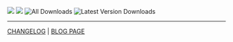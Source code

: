 ![](https://img.shields.io/endpoint?url=https://foundryshields.com/version?style=for-the-badge%26url=https://raw.githubusercontent.com/deniztadice/dtd-sundered-waves/main/module.json&label=ВЕРСІЯ%20FOUNDRY)
![](https://img.shields.io/endpoint?url=https://foundryshields.com/system?nameType=full%26showVersion=1%26style=for-the-badge%26url=https:github.com/deniztadice/dtd-sundered-waves/raw/main/module.json&label=СИСТЕМА)
![All Downloads](https://img.shields.io/github/downloads/deniztadice/dtd-sundered-waves/module.zip?style=for-the-badge&label=ВСЬОГО%20ЗАВАНТАЖЕНЬ&color=blue)
![Latest Version Downloads](https://img.shields.io/github/downloads/deniztadice/dtd-sundered-waves/latest/module.zip?style=for-the-badge&label=Завантаженнь%20останньої%20версії&color=orange
)

---

[CHANGELOG](./CHANGELOG.md) | [BLOG PAGE](https://deniztadice.github.io/blog/adventures/pf2e/sw/)